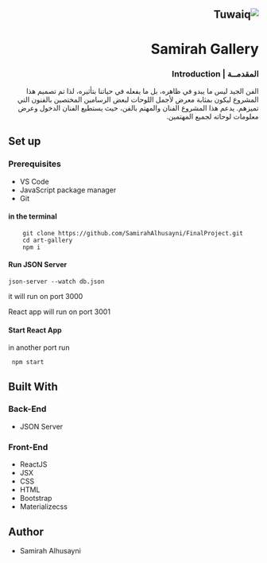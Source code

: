 <div dir="rtl" >

![Tuwaiq](https://i.ibb.co/SV2BSn5/tuwaiq.png)
----
# Samirah Gallery





### المقدمــة | Introduction 

الفن الجيد ليس ما يبدو في ظاهره، بل ما يفعله في حياتنا بتأثيره، لذا تم تصميم هذا المشروع ليكون  بمثابة معرض لأجمل اللوحات لبعض الرسامين المختصين بالفنون التي تميزهم. يدعم هذا المشروع الفنان والمهتم بالفن، حيث يستطيع الفنان الدخول وعرض معلومات لوحاته لجميع المهتمين.





<div dir="ltr" >

## Set up  
### Prerequisites
- VS Code
- JavaScript package manager 
- Git

#### in the terminal
``` 
    git clone https://github.com/SamirahAlhusayni/FinalProject.git
    cd art-gallery
    npm i 
```
#### Run JSON Server 
``` 
json-server --watch db.json 
```
it will run on port 3000

React app will run on port 3001



#### Start React App
in another port run
```
 npm start
  ```


## Built With
### Back-End    
- JSON Server

### Front-End
- ReactJS 
- JSX
- CSS 
 - HTML
 - Bootstrap 
 - Materializecss

## Author
- Samirah Alhusayni

</div>
</div>